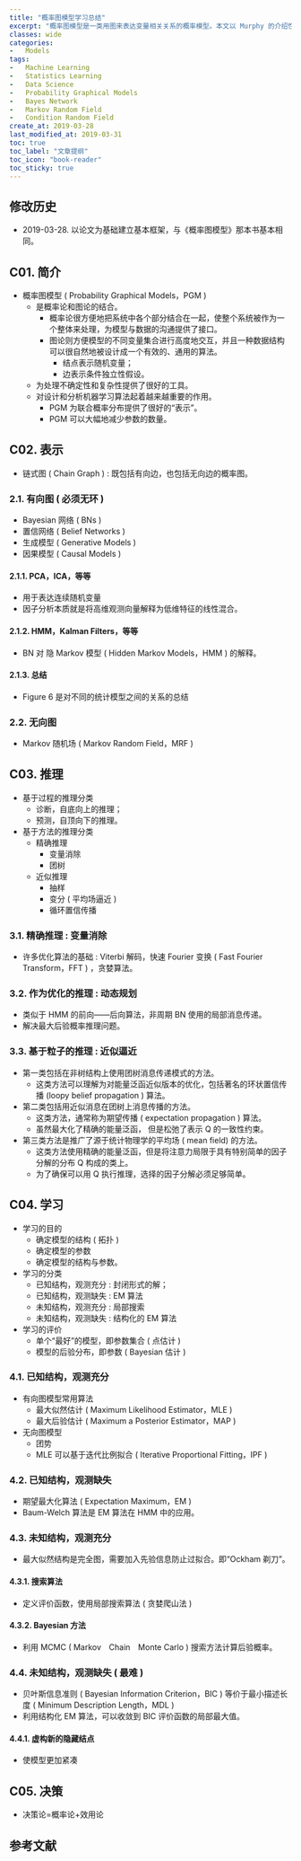 ```yaml
---
title: "概率图模型学习总结"
excerpt: "概率图模型是一类用图来表达变量相关关系的概率模型。本文以 Murphy 的介绍性论文为基础的学习笔记。"
classes: wide
categories:
-   Models
tags:
-   Machine Learning
-   Statistics Learning
-   Data Science
-   Probability Graphical Models
-   Bayes Network
-   Markov Random Field
-   Condition Random Field
create_at: 2019-03-28
last_modified_at: 2019-03-31
toc: true
toc_label: "文章提纲"
toc_icon: "book-reader"
toc_sticky: true
---
```


## 修改历史

-   2019-03-28. 以论文为基础建立基本框架，与《概率图模型》那本书基本相同。

## C01. 简介

-   概率图模型 ( Probability Graphical Models，PGM )
    -   是概率论和图论的结合。
        -   概率论很方便地把系统中各个部分结合在一起，使整个系统被作为一个整体来处理，为模型与数据的沟通提供了接口。
        -   图论则方便模型的不同变量集合进行高度地交互，并且一种数据结构可以很自然地被设计成一个有效的、通用的算法。
            -   结点表示随机变量；
            -   边表示条件独立性假设。
    -   为处理不确定性和复杂性提供了很好的工具。
    -   对设计和分析机器学习算法起着越来越重要的作用。
        -   PGM 为联合概率分布提供了很好的“表示”。
        -   PGM 可以大幅地减少参数的数量。

## C02. 表示

-   链式图 ( Chain Graph ) : 既包括有向边，也包括无向边的概率图。

### 2.1. 有向图 ( 必须无环 )

-   Bayesian 网络 ( BNs )
-   置信网络 ( Belief Networks )
-   生成模型 ( Generative Models )
-   因果模型 ( Causal Models )

#### 2.1.1. PCA，ICA，等等

-   用于表达连续随机变量
-   因子分析本质就是将高维观测向量解释为低维特征的线性混合。

#### 2.1.2. HMM，Kalman Filters，等等

-   BN 对 隐 Markov 模型 ( Hidden Markov Models，HMM ) 的解释。

#### 2.1.3. 总结

-   Figure 6 是对不同的统计模型之间的关系的总结

### 2.2. 无向图

-   Markov 随机场 ( Markov Random Field，MRF )

## C03. 推理

-   基于过程的推理分类
    -   诊断，自底向上的推理；
    -   预测，自顶向下的推理。
-   基于方法的推理分类
    -   精确推理
        -   变量消除
        -   团树
    -   近似推理
        -   抽样
        -   变分 ( 平均场逼近 )
        -   循环置信传播

### 3.1. 精确推理 : 变量消除

-   许多优化算法的基础 : Viterbi 解码，快速 Fourier 变换 ( Fast Fourier Transform，FFT ) ，贪婪算法。

### 3.2. 作为优化的推理 : 动态规划

-   类似于 HMM 的前向——后向算法，非周期 BN 使用的局部消息传递。
-   解决最大后验概率推理问题。

### 3.3. 基于粒子的推理 : 近似逼近

-   第一类包括在非树结构上使用团树消息传递模式的方法。
    -   这类方法可以理解为对能量泛函近似版本的优化，包括著名的环状置信传播 (loopy belief propagation ) 算法。
-   第二类包括用近似消息在团树上消息传播的方法。
    -   这类方法，通常称为期望传播 ( expectation propagation ) 算法。
    -   虽然最大化了精确的能量泛函， 但是松弛了表示 Q 的一致性约束。
-   第三类方法是推广了源于统计物理学的平均场 ( mean field) 的方法。
    -   这类方法使用精确的能量泛函，但是将注意力局限于具有特别简单的因子分解的分布 Q 构成的类上。
    -   为了确保可以用 Q 执行推理，选择的因子分解必须足够简单。

## C04. 学习

-   学习的目的
    -   确定模型的结构 ( 拓扑 )
    -   确定模型的参数
    -   确定模型的结构与参数。
-   学习的分类
    -   已知结构，观测充分 : 封闭形式的解；
    -   已知结构，观测缺失 : EM 算法
    -   未知结构，观测充分 : 局部搜索
    -   未知结构，观测缺失 : 结构化的 EM 算法
-   学习的评价
    -   单个“最好”的模型，即参数集合 ( 点估计 )
    -   模型的后验分布，即参数 ( Bayesian 估计 )

### 4.1. 已知结构，观测充分

-   有向图模型常用算法
    -   最大似然估计 ( Maximum Likelihood Estimator，MLE )
    -   最大后验估计 ( Maximum a Posterior Estimator，MAP )
-   无向图模型
    -   团势
    -   MLE 可以基于迭代比例拟合 ( Iterative Proportional Fitting，IPF )

### 4.2. 已知结构，观测缺失

-   期望最大化算法 ( Expectation Maximum，EM )
-   Baum-Welch 算法是 EM 算法在 HMM 中的应用。

### 4.3. 未知结构，观测充分

-   最大似然结构是完全图，需要加入先验信息防止过拟合。即“Ockham 剃刀”。

#### 4.3.1. 搜索算法

-   定义评价函数，使用局部搜索算法 ( 贪婪爬山法 )

#### 4.3.2. Bayesian 方法

-   利用 MCMC ( Markov　Chain　Monte Carlo ) 搜索方法计算后验概率。

### 4.4. 未知结构，观测缺失 ( 最难 )

-   贝叶斯信息准则 ( Bayesian Information Criterion，BIC ) 等价于最小描述长度 ( Minimum Description Length，MDL )
-   利用结构化 EM 算法，可以收敛到 BIC 评价函数的局部最大值。

#### 4.4.1. 虚构新的隐藏结点

-   使模型更加紧凑

## C05. 决策

-   决策论=概率论+效用论

## 参考文献

[^Bishop,2007]: Bishop, C. M. Pattern Recognition and Machine Learning. 2007.
[^Koller,2009]: Koller, D., & Friedman, N. Probabilistic Graphical Models: Principles and Techniques. 2009.
[^Murphy,2001]: Murphy, Kevin. "An introduction to graphical models." Rap. tech (2001): 1-19.
[^周志华，2018]: 周志华. 机器学习. 清华大学出版社. 2018.
[^宗成庆，2018]: 宗成庆著. 统计自然语言处理 ( 第二版 ). 清华大学出版社. 2018.
[^肖秦琨，2007]: 肖秦琨，高嵩，高晓光. 动态贝叶斯网络推理学习理论及应用. 国防工业出版社. 2007.
